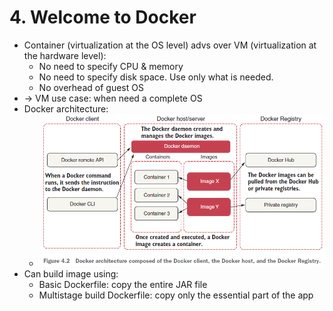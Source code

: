# 4. Welcome to Docker
- Container (virtualization at the OS level) advs over VM (virtualization at the hardware level):
  - No need to specify CPU & memory
  - No need to specify disk space. Use only what is needed.
  - No overhead of guest OS
- -> VM use case: when need a complete OS
- Docker architecture:
  - <img src="./resources/4.2.png" width="600">
- Can build image using:
  - Basic Dockerfile: copy the entire JAR file
  - Multistage build Dockerfile: copy only the essential part of the app
